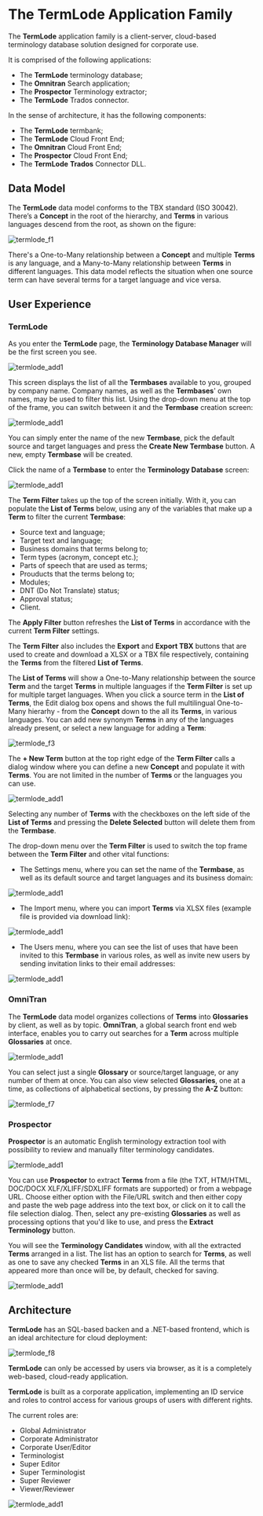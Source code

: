 # The TermLode Application Family

The **TermLode** application family is a client-server, cloud-based terminology database solution designed for corporate use.

It is comprised of the following applications:

- The **TermLode** terminology database;
- The **Omnitran** Search application;
- The **Prospector** Terminology extractor;
- The **TermLode** Trados connector.

In the sense of architecture, it has the following components:

- The **TermLode** termbank;
- The **TermLode** Cloud Front End;
- The **Omnitran** Cloud Front End;
- The **Prospector** Cloud Front End;
- The **TermLode** **Trados** Connector DLL.

## Data Model

The **TermLode** data model conforms to the TBX standard (ISO 30042). There’s a **Concept** in the root of the hierarchy, and **Terms** in various languages descend from the root, as shown on the figure:

![termlode_f1](termlode_f1.png)

There's a One-to-Many relationship between a **Concept** and multiple **Terms** is any language, and a Many-to-Many relationship between **Terms** in different languages. This data model reflects the situation when one source term can have several terms for a target language and vice versa.

## User Experience

### TermLode

As you enter the **TermLode** page, the **Terminology Database Manager** will be the first screen you see. 

![termlode_add1](termlode_add_1.png)

This screen displays the list of all the **Termbases** available to you, grouped by company name. Company names, as well as the **Termbases**' own names, may be used to filter this list. Using the drop-down menu at the top of the frame, you can switch between it and the **Termbase** creation screen:

![termlode_add1](termlode_add_2.png)

You can simply enter the name of the new **Termbase**, pick the default source and target languages and press the **Create New Termbase** button. A new, empty **Termbase** will be created.

Click the name of a **Termbase** to enter the **Terminology Database** screen:

![termlode_add1](termlode_add_3.png)

The **Term Filter** takes up the top of the screen initially. With it, you can populate the **List of Terms** below, using any of the variables that make up a **Term** to filter the current **Termbase**:

- Source text and language;
- Target text and language;
- Business domains that terms belong to;
- Term types (acronym, concept etc.);
- Parts of speech that are used as terms;
- Prouducts that the terms belong to;
- Modules;
- DNT (Do Not Translate) status;
- Approval status;
- Client.

The **Apply Filter** button refreshes the **List of Terms** in accordance with the current **Term Filter** settings.

The **Term Filter** also includes the **Export** and **Export TBX** buttons that are used to create and download a XLSX or a TBX file respectively, containing the **Terms** from the filtered **List of Terms**.

The **List of Terms** will show a One-to-Many relationship between the source **Term** and the target **Terms** in multiple languages if the **Term Filter**  is set up for multiple target languages. When you click a source term in the **List of Terms**, the Edit dialog box opens and shows the full multilingual One-to-Many hierarhy - from the **Concept** down to the all its **Terms**, in various languages. You can add new synonym **Terms** in any of the languages already present, or select a new language for adding a **Term**:

![termlode_f3](termlode_f3.png)

The **+ New Term** button at the top right edge of the **Term Filter** calls a dialog window where you can define a new **Concept** and populate it with **Terms**. You are not limited in the number of **Terms** or the languages you can use.

![termlode_add1](termlode_add_7.png)

Selecting any number of **Terms** with the checkboxes on the left side of the **List of Terms** and pressing the **Delete Selected** button will delete them from the **Termbase**.

The drop-down menu over the **Term Filter** is used to switch the top frame between the **Term Filter** and other vital functions:

- The Settings menu, where you can set the name of the **Termbase**, as well as its default source and target languages and its business domain:

![termlode_add1](termlode_add_4.png)

- The Import menu, where you can import **Terms** via XLSX files (example file is provided via download link):

![termlode_add1](termlode_add_5.png)

- The Users menu, where you can see the list of uses that have been invited to this **Termbase** in various roles, as well as invite new users by sending invitation links to their email addresses:

![termlode_add1](termlode_add_6.png)

### OmniTran

The **TermLode** data model organizes collections of **Terms** into **Glossaries** by client, as well as by topic. **OmniTran**, a global search front end web interface, enables you to carry out searches for a **Term** across multiple **Glossaries** at once.

![termlode_add1](termlode_add_8.png)

You can select just a single **Glossary** or source/target language, or any number of them at once. You can also view selected **Glossaries**, one at a time, as collections of alphabetical sections, by pressing the **A-Z** button:

![termlode_f7](termlode_f7.png)

### Prospector

**Prospector** is an automatic English terminology extraction tool with possibility to review and manually filter terminology candidates.

![termlode_add1](termlode_add_9.png)

You can use **Prospector** to extract **Terms** from a file (the TXT, HTM/HTML, DOC/DOCX XLF/XLIFF/SDXLIFF formats are supported) or from a webpage URL. Choose either option with the File/URL switch and then either copy and paste the web page address into the text box, or click on it to call the file selection dialog. Then, select any pre-existing **Glossaries** as well as processing options that you'd like to use, and press the **Extract Terminology** button.

You will see the **Terminology Candidates** window, with all the extracted **Terms** arranged in a list. The list has an option to search for **Terms**, as well as one to save any checked **Terms** in an XLS file. All the terms that appeared more than once will be, by default, checked for saving.

![termlode_add1](termlode_add_10.png)

## Architecture

**TermLode** has an SQL-based backen and a .NET-based frontend, which is an ideal architecture for cloud deployment:

![termlode_f8](termlode_f8.png)

**TermLode** can only be accessed by users via browser, as it is a completely web-based, cloud-ready application.

**TermLode** is built as a corporate application, implementing an ID service and roles to control access for various groups of users with different rights. 

The current roles are:

- Global Administrator
- Corporate Administrator
- Corporate User/Editor
- Terminologist
- Super Editor
- Super Terminologist
- Super Reviewer
- Viewer/Reviewer

![termlode_add1](termlode_add_11.png)